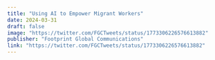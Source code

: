 ```yaml
---
title: "Using AI to Empower Migrant Workers"
date: 2024-03-31
draft: false
image: "https://twitter.com/FGCTweets/status/1773306226576613882"
publisher: "Footprint Global Communications"
link: "https://twitter.com/FGCTweets/status/1773306226576613882"
---
```






